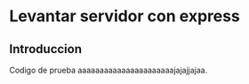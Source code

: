 # Levantar servidor con express

## Introduccion

Codigo de prueba aaaaaaaaaaaaaaaaaaaaaajajajjajaa.